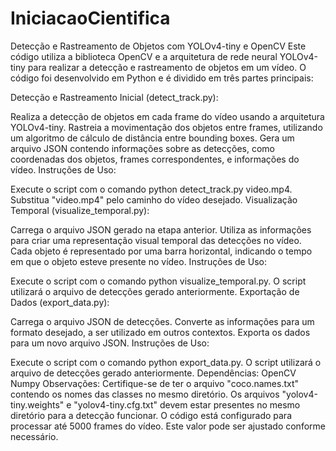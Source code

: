 # IniciacaoCientifica
Detecção e Rastreamento de Objetos com YOLOv4-tiny e OpenCV
Este código utiliza a biblioteca OpenCV e a arquitetura de rede neural YOLOv4-tiny para realizar a detecção e rastreamento de objetos em um vídeo. O código foi desenvolvido em Python e é dividido em três partes principais:

Detecção e Rastreamento Inicial (detect_track.py):

Realiza a detecção de objetos em cada frame do vídeo usando a arquitetura YOLOv4-tiny.
Rastreia a movimentação dos objetos entre frames, utilizando um algoritmo de cálculo de distância entre bounding boxes.
Gera um arquivo JSON contendo informações sobre as detecções, como coordenadas dos objetos, frames correspondentes, e informações do vídeo.
Instruções de Uso:

Execute o script com o comando python detect_track.py video.mp4.
Substitua "video.mp4" pelo caminho do vídeo desejado.
Visualização Temporal (visualize_temporal.py):

Carrega o arquivo JSON gerado na etapa anterior.
Utiliza as informações para criar uma representação visual temporal das detecções no vídeo.
Cada objeto é representado por uma barra horizontal, indicando o tempo em que o objeto esteve presente no vídeo.
Instruções de Uso:

Execute o script com o comando python visualize_temporal.py.
O script utilizará o arquivo de detecções gerado anteriormente.
Exportação de Dados (export_data.py):

Carrega o arquivo JSON de detecções.
Converte as informações para um formato desejado, a ser utilizado em outros contextos.
Exporta os dados para um novo arquivo JSON.
Instruções de Uso:

Execute o script com o comando python export_data.py.
O script utilizará o arquivo de detecções gerado anteriormente.
Dependências:
OpenCV
Numpy
Observações:
Certifique-se de ter o arquivo "coco.names.txt" contendo os nomes das classes no mesmo diretório.
Os arquivos "yolov4-tiny.weights" e "yolov4-tiny.cfg.txt" devem estar presentes no mesmo diretório para a detecção funcionar.
O código está configurado para processar até 5000 frames do vídeo. Este valor pode ser ajustado conforme necessário.